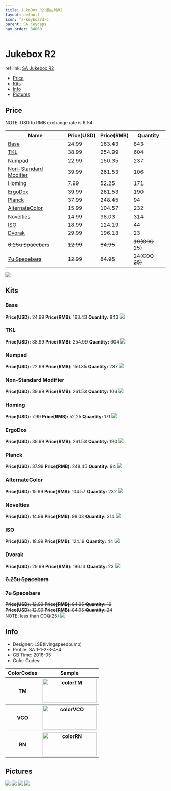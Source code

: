 ```yaml
---
title: JukeBox R2 脆皮鸡R2
layout: default
icon: fa-keyboard-o
parent: SA Keycaps
nav_order: 34060
---
```


# Jukebox R2

ref link: [SA Jukebox R2](https://www.massdrop.com/buy/jukebox-sa-keyset)

* [Price](#price)
* [Kits](#kits)
* [Info](#info)
* [Pictures](#pictures)

## Price

NOTE: USD to RMB exchange rate is 6.54

| Name          | Price(USD)    | Price(RMB)  | Quantity |
| ------------- | ------------- | ----------- | -------- |
|[Base](#base)|24.99|163.43|843|
|[TKL](#tkl)|38.99|254.99|604|
|[Numpad](#numpad)|22.99|150.35|237|
|[Non-Standard Modifier](#non-stardard-modifier)|39.99|261.53|106|
|[Homing](#homing)|7.99|52.25|171|
|[ErgoDox](#ergodox)|39.99|261.53|190|
|[Planck](#planck)|37.99|248.45|94|
|[AlternateColor](#alternatecolor)|15.99|104.57|232|
|[Novelties](#novelties)|14.99|98.03|314|
|[ISO](#iso)|18.99|124.19|44|
|[Dvorak](#dvorak)|29.99|196.13|23|
|~~[6.25u Spacebars](#6.25u-spacebars)~~|~~12.99~~|~~84.95~~|~~19(COQ 25)~~|
|~~[7u Spacebars](#7u-spacebars)~~|~~12.99~~|~~84.95~~|~~24(COQ 25)~~|

<img src="{{ 'assets/images/sa-keycaps/jukeboxr2/price.jpg' | relative_url }}" atl="price" class="image featured">

## Kits
### Base
**Price(USD):** 24.99    **Price(RMB):** 163.43    **Quantity:** 843
<img src="{{ 'assets/images/sa-keycaps/jukeboxr2/kits_pics/base.jpg' | relative_url }}" atl="Base" class="image featured">

### TKL
**Price(USD):** 38.99    **Price(RMB):** 254.99    **Quantity:** 604
<img src="{{ 'assets/images/sa-keycaps/jukeboxr2/kits_pics/tkl.jpg' | relative_url }}" atl="TKL" class="image featured">

### Numpad
**Price(USD):** 22.99    **Price(RMB):** 150.35    **Quantity:** 237
<img src="{{ 'assets/images/sa-keycaps/jukeboxr2/kits_pics/numpad.jpg' | relative_url }}" atl="Numpad" class="image featured">

### Non-Standard Modifier
**Price(USD):** 39.99    **Price(RMB):** 261.53    **Quantity:** 106
<img src="{{ 'assets/images/sa-keycaps/jukeboxr2/kits_pics/nonstandardmodifier.jpg' | relative_url }}" atl="Non-Standard Modifier" class="image featured">

### Homing
**Price(USD):** 7.99    **Price(RMB):** 52.25    **Quantity:** 171
<img src="{{ 'assets/images/sa-keycaps/jukeboxr2/kits_pics/homing.jpg' | relative_url }}" atl="Homing" class="image featured">

### ErgoDox
**Price(USD):** 39.99    **Price(RMB):** 261.53    **Quantity:** 190
<img src="{{ 'assets/images/sa-keycaps/jukeboxr2/kits_pics/ergodox.jpg' | relative_url }}" atl="ErgoDox" class="image featured">

### Planck
**Price(USD):** 37.99    **Price(RMB):** 248.45    **Quantity:** 94
<img src="{{ 'assets/images/sa-keycaps/jukeboxr2/kits_pics/planck.jpg' | relative_url }}" atl="Planck" class="image featured">

### AlternateColor
**Price(USD):** 15.99    **Price(RMB):** 104.57    **Quantity:** 232
<img src="{{ 'assets/images/sa-keycaps/jukeboxr2/kits_pics/alternatecolor.jpg' | relative_url }}" atl="AlternateColor" class="image featured">

### Novelties
**Price(USD):** 14.99    **Price(RMB):** 98.03    **Quantity:** 314
<img src="{{ 'assets/images/sa-keycaps/jukeboxr2/kits_pics/novelties.jpg' | relative_url }}" atl="Novelties" class="image featured">

### ISO
**Price(USD):** 18.99    **Price(RMB):** 124.19    **Quantity:** 44
<img src="{{ 'assets/images/sa-keycaps/jukeboxr2/kits_pics/iso.jpg' | relative_url }}" atl="ISO" class="image featured">

### Dvorak
**Price(USD):** 29.99    **Price(RMB):** 196.13    **Quantity:** 23
<img src="{{ 'assets/images/sa-keycaps/jukeboxr2/kits_pics/dvorak.jpg' | relative_url }}" atl="Dvorak" class="image featured">

### ~~6.25u Spacebars~~
### ~~7u Spacebars~~
~~**Price(USD):** 12.99    **Price(RMB):** 84.95    **Quantity:** 19~~    
~~**Price(USD):** 12.99    **Price(RMB):** 84.95    **Quantity:** 24~~  
NOTE: less than COQ(25)
<img src="{{ 'assets/images/sa-keycaps/jukeboxr2/kits_pics/spacebar.jpg' | relative_url }}" atl="Spacebars" class="image featured">

## Info
* Designer: LSB(livingspeedbump)
* Profile: SA 1-1-2-3-4-4
* GB Time: 2016-05
* Color Codes:  
<table style="width:100%">
  <tr>
    <th>ColorCodes</th>
    <th>Sample</th>
  </tr>
  <tr>
    <th>TM</th>
    <th><img src="{{ 'assets/images/sa-keycaps/SP_ColorCodes/abs/SP_Abs_ColorCodes_TM.png' | relative_url }}" alt="colorTM" height="75" width="170"></th>
  </tr>
  <tr>
    <th>VCO</th>
    <th><img src="{{ 'assets/images/sa-keycaps/SP_ColorCodes/abs/SP_Abs_ColorCodes_VCO.png' | relative_url }}" alt="colorVCO" height="75" width="170"></th>
  </tr>
  <tr>
    <th>RN</th>
    <th><img src="{{ 'assets/images/sa-keycaps/SP_ColorCodes/abs/SP_Abs_ColorCodes_RN.png' | relative_url }}" alt="colorRN" height="75" width="170"></th>
  </tr>
</table>

## Pictures
<img src="{{ 'assets/images/sa-keycaps/jukeboxr2/rendering_pics/MD-18515_20160510105643_c05c5437922477ab.jpg' | relative_url }}" atl="MD-18515_20160510105643_c05c5437922477ab.jpg" class="image featured">
<img src="{{ 'assets/images/sa-keycaps/jukeboxr2/rendering_pics/MD-8571_20151104114737_df99f01ec2d306ca.jpg' | relative_url }}" atl="MD-8571_20151104114737_df99f01ec2d306ca.jpg" class="image featured">
<img src="{{ 'assets/images/sa-keycaps/jukeboxr2/rendering_pics/MD-8571_20151104114738_79d6ea25ad8047f8.jpg' | relative_url }}" atl="MD-8571_20151104114738_79d6ea25ad8047f8.jpg" class="image featured">
<img src="{{ 'assets/images/sa-keycaps/jukeboxr2/rendering_pics/MD-8571_20151104114840_16ec57305d0fa4ac.jpg' | relative_url }}" atl="MD-8571_20151104114840_16ec57305d0fa4ac.jpg" class="image featured">
